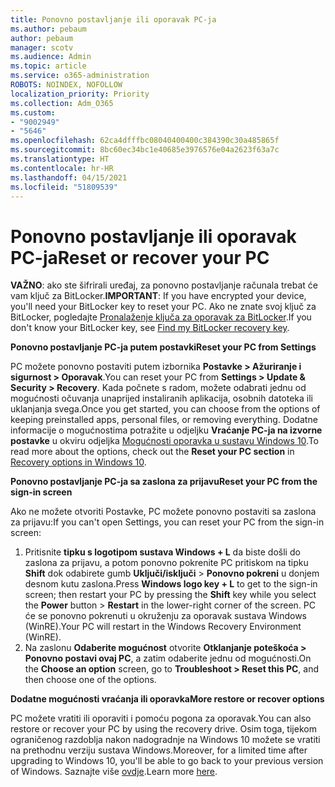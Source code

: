 ```yaml
---
title: Ponovno postavljanje ili oporavak PC-ja
ms.author: pebaum
author: pebaum
manager: scotv
ms.audience: Admin
ms.topic: article
ms.service: o365-administration
ROBOTS: NOINDEX, NOFOLLOW
localization_priority: Priority
ms.collection: Adm_O365
ms.custom:
- "9002949"
- "5646"
ms.openlocfilehash: 62ca4dfffbc08040400400c384390c30a485865f
ms.sourcegitcommit: 8bc60ec34bc1e40685e3976576e04a2623f63a7c
ms.translationtype: HT
ms.contentlocale: hr-HR
ms.lasthandoff: 04/15/2021
ms.locfileid: "51809539"
---
```

# <a name="reset-or-recover-your-pc"></a><span data-ttu-id="c6ec8-102">Ponovno postavljanje ili oporavak PC-ja</span><span class="sxs-lookup"><span data-stu-id="c6ec8-102">Reset or recover your PC</span></span>

<span data-ttu-id="c6ec8-103">**VAŽNO**: ako ste šifrirali uređaj, za ponovno postavljanje računala trebat će vam ključ za BitLocker.</span><span class="sxs-lookup"><span data-stu-id="c6ec8-103">**IMPORTANT**: If you have encrypted your device, you'll need your BitLocker key to reset your PC.</span></span> <span data-ttu-id="c6ec8-104">Ako ne znate svoj ključ za BitLocker, pogledajte [Pronalaženje ključa za oporavak za BitLocker](https://support.microsoft.com/help/4026181/windows-10-find-my-bitlocker-recovery-key).</span><span class="sxs-lookup"><span data-stu-id="c6ec8-104">If you don't know your BitLocker key, see [Find my BitLocker recovery key](https://support.microsoft.com/help/4026181/windows-10-find-my-bitlocker-recovery-key).</span></span>

<span data-ttu-id="c6ec8-105">**Ponovno postavljanje PC-ja putem postavki**</span><span class="sxs-lookup"><span data-stu-id="c6ec8-105">**Reset your PC from Settings**</span></span>

<span data-ttu-id="c6ec8-106">PC možete ponovno postaviti putem izbornika **Postavke > Ažuriranje i sigurnost > Oporavak**.</span><span class="sxs-lookup"><span data-stu-id="c6ec8-106">You can reset your PC from **Settings > Update & Security > Recovery**.</span></span> <span data-ttu-id="c6ec8-107">Kada počnete s radom, možete odabrati jednu od mogućnosti očuvanja unaprijed instaliranih aplikacija, osobnih datoteka ili uklanjanja svega.</span><span class="sxs-lookup"><span data-stu-id="c6ec8-107">Once you get started, you can choose from the options of keeping preinstalled apps, personal files, or removing everything.</span></span> <span data-ttu-id="c6ec8-108">Dodatne informacije o mogućnostima potražite u odjeljku **Vraćanje PC-ja na izvorne postavke** u okviru odjeljka [Mogućnosti oporavka u sustavu Windows 10](https://support.microsoft.com/help/12415/windows-10-recovery-options).</span><span class="sxs-lookup"><span data-stu-id="c6ec8-108">To read more about the options, check out the **Reset your PC section** in [Recovery options in Windows 10](https://support.microsoft.com/help/12415/windows-10-recovery-options).</span></span>

<span data-ttu-id="c6ec8-109">**Ponovno postavljanje PC-ja sa zaslona za prijavu**</span><span class="sxs-lookup"><span data-stu-id="c6ec8-109">**Reset your PC from the sign-in screen**</span></span>

<span data-ttu-id="c6ec8-110">Ako ne možete otvoriti Postavke, PC možete ponovno postaviti sa zaslona za prijavu:</span><span class="sxs-lookup"><span data-stu-id="c6ec8-110">If you can't open Settings, you can reset your PC from the sign-in screen:</span></span>

1. <span data-ttu-id="c6ec8-111">Pritisnite **tipku s logotipom sustava Windows + L** da biste došli do zaslona za prijavu, a potom ponovno pokrenite PC pritiskom na tipku **Shift** dok odabirete gumb **Uključi/isključi** > **Ponovno pokreni** u donjem desnom kutu zaslona.</span><span class="sxs-lookup"><span data-stu-id="c6ec8-111">Press **Windows logo key + L** to get to the sign-in screen; then restart your PC by pressing the **Shift** key while you select the **Power** button > **Restart** in the lower-right corner of the screen.</span></span> <span data-ttu-id="c6ec8-112">PC će se ponovno pokrenuti u okruženju za oporavak sustava Windows (WinRE).</span><span class="sxs-lookup"><span data-stu-id="c6ec8-112">Your PC will restart in the Windows Recovery Environment (WinRE).</span></span>
2. <span data-ttu-id="c6ec8-113">Na zaslonu **Odaberite mogućnost** otvorite **Otklanjanje poteškoća > Ponovno postavi ovaj PC**, a zatim odaberite jednu od mogućnosti.</span><span class="sxs-lookup"><span data-stu-id="c6ec8-113">On the **Choose an option** screen, go to **Troubleshoot > Reset this PC**, and then choose one of the options.</span></span>

<span data-ttu-id="c6ec8-114">**Dodatne mogućnosti vraćanja ili oporavka**</span><span class="sxs-lookup"><span data-stu-id="c6ec8-114">**More restore or recover options**</span></span>

<span data-ttu-id="c6ec8-115">PC možete vratiti ili oporaviti i pomoću pogona za oporavak.</span><span class="sxs-lookup"><span data-stu-id="c6ec8-115">You can also restore or recover your PC by using the recovery drive.</span></span> <span data-ttu-id="c6ec8-116">Osim toga, tijekom ograničenog razdoblja nakon nadogradnje na Windows 10 možete se vratiti na prethodnu verziju sustava Windows.</span><span class="sxs-lookup"><span data-stu-id="c6ec8-116">Moreover, for a limited time after upgrading to Windows 10, you'll be able to go back to your previous version of Windows.</span></span> <span data-ttu-id="c6ec8-117">Saznajte više [ovdje](https://support.microsoft.com/help/12415/windows-10-recovery-options).</span><span class="sxs-lookup"><span data-stu-id="c6ec8-117">Learn more [here](https://support.microsoft.com/help/12415/windows-10-recovery-options).</span></span>
